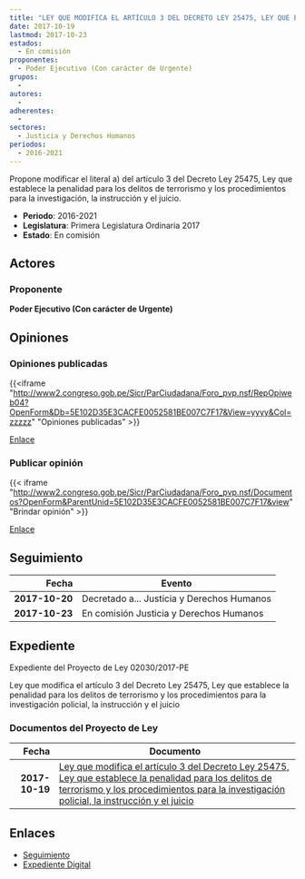 ```yaml
---
title: "LEY QUE MODIFICA EL ARTÍCULO 3 DEL DECRETO LEY 25475, LEY QUE ESTABLECE LA PENALIDAD PARA LOS DELITOS DE TERRORISMO Y LOS PROCEDIMIENTOS PARA LA INVESTIGACIÓN POLICIAL, LA INSTRUCCIÓN Y EL JUICIO"
date: 2017-10-19
lastmod: 2017-10-23
estados: 
  - En comisión
proponentes: 
  - Poder Ejecutivo (Con carácter de Urgente)
grupos: 
  - 
autores: 
  - 
adherentes: 
  - 
sectores: 
  - Justicia y Derechos Humanos
periodos: 
  - 2016-2021
---
```


Propone modificar el literal a) del artículo 3 del Decreto Ley 25475, Ley que establece la penalidad para los delitos de terrorismo y los procedimientos para la investigación, la instrucción y el juicio.

- **Periodo**: 2016-2021
- **Legislatura**: Primera Legislatura Ordinaria 2017
- **Estado**: En comisión

## Actores

### Proponente

**Poder Ejecutivo (Con carácter de Urgente)**


## Opiniones

### Opiniones publicadas

{{<iframe "http://www2.congreso.gob.pe/Sicr/ParCiudadana/Foro_pvp.nsf/RepOpiweb04?OpenForm&Db=5E102D35E3CACFE0052581BE007C7F17&View=yyyy&Col=zzzzz" "Opiniones publicadas" >}}

[Enlace](http://www2.congreso.gob.pe/Sicr/ParCiudadana/Foro_pvp.nsf/RepOpiweb04?OpenForm&Db=5E102D35E3CACFE0052581BE007C7F17&View=yyyy&Col=zzzzz)
### Publicar opinión

{{< iframe "http://www2.congreso.gob.pe/Sicr/ParCiudadana/Foro_pvp.nsf/Documentos?OpenForm&ParentUnid=5E102D35E3CACFE0052581BE007C7F17&view" "Brindar opinión" >}}

[Enlace](http://www2.congreso.gob.pe/Sicr/ParCiudadana/Foro_pvp.nsf/Documentos?OpenForm&ParentUnid=5E102D35E3CACFE0052581BE007C7F17&view)

## Seguimiento

| Fecha | Evento |
|------:|--------|
| **2017-10-20** | Decretado a... Justicia y Derechos Humanos|
| **2017-10-23** | En comisión Justicia y Derechos Humanos|


## Expediente

Expediente del Proyecto de Ley 02030/2017-PE

Ley que modifica el artículo 3 del Decreto Ley 25475, Ley que establece la penalidad para los delitos de terrorismo y los procedimientos para la investigación policial, la instrucción y el juicio


### Documentos del Proyecto de Ley

| Fecha | Documento |
|------:|--------|
| **2017-10-19** | [Ley que modifica el artículo 3 del Decreto Ley 25475, Ley que establece la penalidad para los delitos de terrorismo y los procedimientos para la investigación policial, la instrucción y el juicio](http://www.leyes.congreso.gob.pe/Documentos/2016_2021/Proyectos_de_Ley_y_de_Resoluciones_Legislativas/PL0203020171019..PDF) |

## Enlaces 

- [Seguimiento](http://www2.congreso.gob.pehttp://www2.congreso.gob.pe/Sicr/TraDocEstProc/CLProLey2016.nsf/f7fff46988ca05b1052578e100829cc7/903bbc6cbc486254052581be006fa995?OpenDocument)
- [Expediente Digital](http://www2.congreso.gob.pehttp://www2.congreso.gob.pe/Sicr/TraDocEstProc/CLProLey2016.nsf/f7fff46988ca05b1052578e100829cc7/903bbc6cbc486254052581be006fa995?OpenDocument&Click=05257FB7005EB655.eb71d0cf91d8294e05256cdf006b5706/$Body/0.1C6C)
